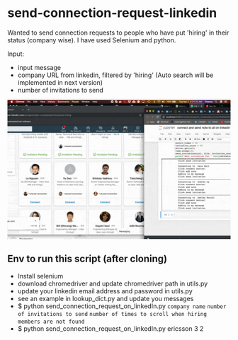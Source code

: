 # send-connection-request-linkedin
Wanted to send connection requests to people who have put 'hiring' in their status (company wise). I have used Selenium and python.

Input: 
* input message
* company URL from linkedin, filtered by 'hiring' (Auto search will be implemented in next version)
* number of invitations to send

![](./gifs/send-connection-requests-linkedin.gif)

## Env to run this script (after cloning)
* Install selenium
* download chromedriver and update chromedriver path in utils.py
* update your linkedin email address and password in utils.py
* see an example in lookup_dict.py and update you messages
* $ python send_connection_request_on_linkedIn.py `company name` `number of invitations to send` `number of times to scroll when hiring members are not found`
* $ python send_connection_request_on_linkedIn.py ericsson 3 2